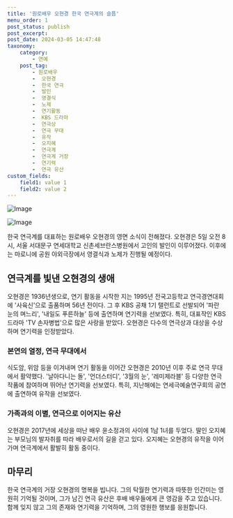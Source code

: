 ```yaml
---
title: '원로배우 오현경 한국 연극계의 슬픔'
menu_order: 1
post_status: publish
post_excerpt: 
post_date: 2024-03-05 14:47:48
taxonomy:
    category:
        - 연예
    post_tag:
        - 원로배우
        -  오현경
        -  한국 연극
        -  발인
        -  영결식
        -  노제
        -  연기활동
        -  KBS 드라마
        -  연극상
        -  연극 무대
        -  유작
        -  오지혜
        -  연극계
        -  연극계 거장
        -  연기력
        -  연극 유산
custom_fields:
    field1: value 1
    field2: value 2
---
```


![Image](https://mimgnews.pstatic.net/image/117/2024/03/05/0003810324_001_20240305100601243.jpg?type=w540)

![Image](https://ssl.pstatic.net/mimgnews/image/117/2024/03/05/0003810324_002_20240305100601293.jpg?type=w540)

한국 연극계를 대표하는 원로배우 오현경의 영면 소식이 전해졌다. 오현경은 5일 오전 8시, 서울 서대문구 연세대학교 신촌세브란스병원에서 고인의 발인이 이루어졌다. 이후에는 마로니에 공원 야외극장에서 영결식과 노제가 진행될 예정이다. 
## 연극계를 빛낸 오현경의 생애
오현경은 1936년생으로, 연기 활동을 시작한 지는 1995년 전국고등학교 연극경연대회에 '사육신'으로 출품하며 56년 전이다. 그 후 KBS 공채 1기 탤런트로 선발되어 '파란 눈의 며느리', '내일도 푸른하늘' 등에 출연하며 연기력을 선보였다. 특히, 대표작인 KBS 드라마 'TV 손자병법'으로 많은 사랑을 받았다. 오현경은 다수의 연극상과 대상을 수상하며 연기력을 인정받았다.
### 본연의 열정, 연극 무대에서
식도암, 위암 등을 이겨내며 연기 활동을 이어간 오현경은 2010년 이후 주로 연극 무대에서 활약했다. '날아다니는 돌', '언더스터디', '3월의 눈', '레미제라블' 등 다양한 연극 작품에 참여하며 뛰어난 연기력을 선보였다. 특히, 지난해에는 연세극예술연구회의 공연에 출연하여 유작을 선보였다.
### 가족과의 이별, 연극으로 이어지는 유산
오현경은 2017년에 세상을 떠난 배우 윤소정과의 사이에 1남 1녀를 두었다. 딸인 오지혜는 부모님의 발자취를 따라 배우로서의 길을 걷고 있다. 오지혜는 오현경의 유작을 이어가며 연극계에서 활발히 활동 중이다.
## 마무리
한국 연극계의 거장 오현경의 명복을 빕니다. 그의 탁월한 연기력과 따뜻한 인간미는 영원히 기억될 것이며, 그가 남긴 연극 유산은 후배 배우들에게 큰 영감을 주고 있습니다. 함께 잊지 않고 그의 존재와 연기력을 기억하며, 그의 영원한 행보를 응원합니다.
